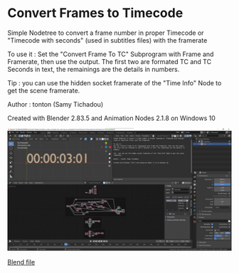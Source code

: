 # Convert Frames to Timecode

Simple Nodetree to convert a frame number in proper Timecode or "Timecode with seconds" (used in subtitles files) with the framerate

To use it :
Set the "Convert Frame To TC" Subprogram with Frame and Framerate, then use the output.
The first two are formated TC and TC Seconds in text, the remainings are the details in numbers.

Tip : you can use the hidden socket framerate of the "Time Info" Node to get the scene framerate.

Author : tonton (Samy Tichadou)

Created with Blender 2.83.5 and Animation Nodes 2.1.8 on Windows 10

![Image preview](https://github.com/samytichadou/animation_nodes_examples/blob/master/library/Utility/Convert%20Frames%20to%20Timecode/image_preview.png)

<!---[Video preview](https://youtu.be/FxMaA0sqnoU?list=PL57BAmPXpXuOLKN-CjVJPmWcsqEqg7Fku)-->

[Blend file](https://github.com/samytichadou/animation_nodes_examples/blob/master/library/Utility/Convert%20Frames%20to%20Timecode/Convert%20Frames%20to%20Timecode.blend?raw=true)